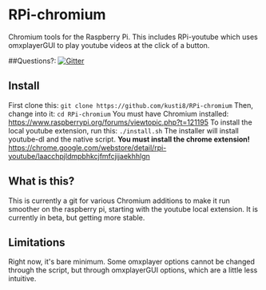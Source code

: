 # RPi-chromium 
Chromium tools for the Raspberry Pi. This includes RPi-youtube which uses omxplayerGUI to play youtube videos at the click of a button.

##Questions?: [![Gitter](https://badges.gitter.im/kusti8/RPi-chromium.svg)](https://gitter.im/kusti8/RPi-chromium?utm_source=badge&utm_medium=badge&utm_campaign=pr-badge)

## Install
First clone this: `git clone https://github.com/kusti8/RPi-chromium`
Then, change into it: `cd RPi-chromium`
You must have Chromium installed: https://www.raspberrypi.org/forums/viewtopic.php?t=121195
To install the local youtube extension, run this:
`./install.sh`
The installer will install youtube-dl and the native script. **You must install the chrome extension!** https://chrome.google.com/webstore/detail/rpi-youtube/laacchpjldmpbhkcjfmfcjijaekhhlgn

## What is this?
This is currently a git for various Chromium additions to make it run smoother on the raspberry pi, starting with the youtube local extension. It is currently in beta, but getting more stable.

## Limitations
Right now, it's bare minimum. Some omxplayer options cannot be changed through the script, but through omxplayerGUI options, which are a little less intuitive. 
